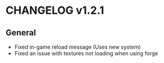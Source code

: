 # CHANGELOG v1.2.1
## General
- Fixed in-game reload message (Uses new system)
- Fixed an issue with textures not loading when using forge